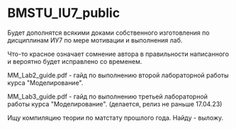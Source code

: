 # BMSTU_IU7_public

Будет дополнятся всякими доками собственного изготовления по дисциплинам ИУ7 по мере мотивации и выполнения лаб.

Что-то красное означает сомнение автора в правильности написанного и вероятно будет исправлено со временем.

MM_Lab2_guide.pdf - гайд по выполнению второй лабораторной работы курса "Моделирование".

MM_Lab3_guide.pdf - гайд по выполнению третьей лабораторной работы курса "Моделирование". (делается, релиз не раньше 17.04.23)

Ищу компиляцию теории по матстату прошлого года. Найду - выложу.
